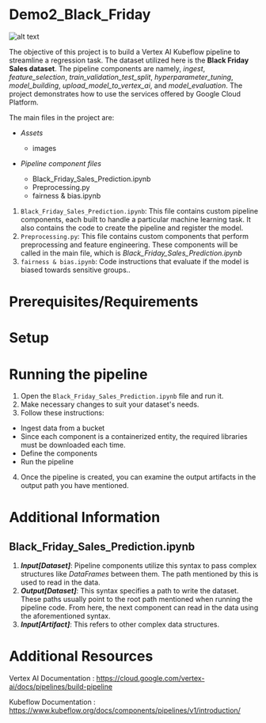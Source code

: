 # Demo2_Black_Friday

![alt text](https://th.bing.com/th/id/OIP.889-xOWEo84kZ8WNb9zecwHaGu?rs=1&pid=ImgDetMain)

The objective of this project is to build a Vertex AI Kubeflow pipeline to streamline a regression task. The dataset utilized here is the **Black Friday Sales dataset**. The pipeline components are namely, _ingest_, _feature_selection_, _train_validation_test_split_, _hyperparameter_tuning_, _model_building_, _upload_model_to_vertex_ai_, and _model_evaluation_. The project demonstrates how to use the services offered by Google Cloud Platform.

The main files in the project are:

- _Assets_
  - images

- _Pipeline component files_
  - Black_Friday_Sales_Prediction.ipynb
  - Preprocessing.py
  - fairness & bias.ipynb
 
1. `Black_Friday_Sales_Prediction.ipynb`: This file contains custom pipeline components, each built to handle a particular machine learning task. It also contains the code to create the pipeline and register the model.
2. `Preprocessing.py`: This file contains custom components that perform preprocessing and feature engineering. These components will be called in the main file, which is _Black_Friday_Sales_Prediction.ipynb_
3. `fairness & bias.ipynb`: Code instructions that evaluate if the model is biased towards sensitive groups..


# Prerequisites/Requirements


# Setup


# Running the pipeline

1. Open the `Black_Friday_Sales_Prediction.ipynb` file and run it.
2. Make necessary changes to suit your dataset's needs.
3. Follow these instructions:
  - Ingest data from a bucket
  - Since each component is a containerized entity, the required libraries must be downloaded each time.
  - Define the components
  - Run the pipeline
4. Once the pipeline is created, you can examine the output artifacts in the output path you have mentioned.


# Additional Information

## Black_Friday_Sales_Prediction.ipynb

1. **_Input[Dataset]_**: Pipeline components utilize this syntax to pass complex structures like _DataFrames_ between them. The path mentioned by this is used to read in the data.
2. **_Output[Dataset]_**: This syntax specifies a path to write the dataset. These paths usually point to the root path mentioned when running the pipeline code. From here, the next component can read in the data using the aforementioned syntax.
3. **_Input[Artifact]_**: This refers to other complex data structures.


# Additional Resources

Vertex AI Documentation : https://cloud.google.com/vertex-ai/docs/pipelines/build-pipeline

Kubeflow Documentation : https://www.kubeflow.org/docs/components/pipelines/v1/introduction/

